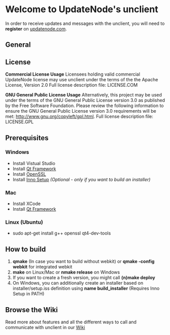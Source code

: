 # Welcome to UpdateNode's unclient

In order to receive updates and messages with the unclient, you will need to **register** on [updatenode.com](http://updatenode.com).

## General

## License

**Commercial License Usage**
Licensees holding valid commercial UpdateNode license may use unclient
under the terms of the the Apache License, Version 2.0
Full license description file: LICENSE.COM

**GNU General Public License Usage**
Alternatively, this project may be used under the terms of the GNU
General Public License version 3.0 as published by the Free Software
Foundation. Please review the following information to ensure the
GNU General Public License version 3.0 requirements will be met:
http://www.gnu.org/copyleft/gpl.html.
Full license description file: LICENSE.GPL

## Prerequisites

### Windows

* Install Vistual Studio
* Install [Qt Framework](http://qt-project.org/)
* Install [OpenSSL](http://slproweb.com/products/Win32OpenSSL.html)
* Install [Inno Setup](http://www.jrsoftware.org/isinfo.php) *(Optional - only if you want to build an installer)*

### Mac

* Install XCode
* Install [Qt Framework](http://qt-project.org/)

### Linux (Ubuntu)

* sudo apt-get install g++ openssl qt4-dev-tools 

## How to build

1. **qmake** (In case you want to build without webkit) or **qmake -config webkit** for integrated webkit
2. **make** on Linux/Mac or **nmake release** on Windows
3. If you want to create a fresh version, you might call **(n)make deploy**
4. On Windows, you can additionally create an installer based on installer/setup.iss definition using **name build_installer** (Requires Inno Setup in PATH)

## Browse the Wiki

Read more about features and all the different ways to call and communicate with unclient in our [Wiki](https://bitbucket.org/updatenode/unclient/wiki)